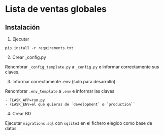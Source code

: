 # Lista de ventas globales

## Instalación 
1. Ejecutar
```
pip install -r requirements.txt
```

2. Crear _config.py

Renombrar `_config_template.py` a `_config.py` e informar correctamente sus claves.

3. Informar correctamente .env (solo para desarrollo)

Renombrar `.env_template` a `.env` e informar las claves

    - FLASK_APP=run.py
    - FLASK_ENV=el que quieras de `development` o `production``

4. Crear BD

Ejecutar `migrations.sql` con `sqlite3` en el fichero elegido como base de datos
